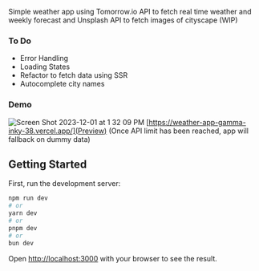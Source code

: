 Simple weather app using Tomorrow.io API to fetch real time weather and weekly forecast and Unsplash API to fetch images of cityscape (WIP)

### To Do
- Error Handling
- Loading States
- Refactor to fetch data using SSR
- Autocomplete city names

### Demo 
![Screen Shot 2023-12-01 at 1 32 09 PM](https://github.com/dia-nguyen/weather-app/assets/40869031/07e43272-b59e-41ad-ace1-f30c06a17adb)
[https://weather-app-gamma-inky-38.vercel.app/](Preview)
(Once API limit has been reached, app will fallback on dummy data)

## Getting Started

First, run the development server:

```bash
npm run dev
# or
yarn dev
# or
pnpm dev
# or
bun dev
```

Open [http://localhost:3000](http://localhost:3000) with your browser to see the result.
